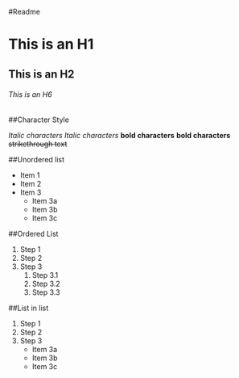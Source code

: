 #Readme

# This is an H1
## This is an H2
###### This is an H6

##Character Style

*Italic characters* 
_Italic characters_
**bold characters**
__bold characters__
~~strikethrough text~~

##Unordered list

* Item 1
* Item 2
* Item 3
  * Item 3a
  * Item 3b
  * Item 3c

##Ordered List

1. Step 1
2. Step 2
3. Step 3
   1. Step 3.1
   2. Step 3.2
   3. Step 3.3

##List in list

1. Step 1
2. Step 2
3. Step 3
   * Item 3a
   * Item 3b
   * Item 3c